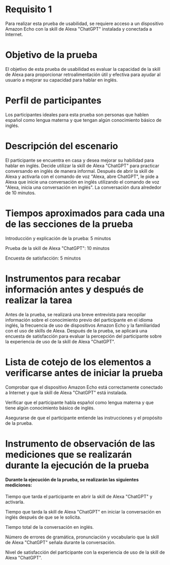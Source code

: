 # Requisito 1
Para realizar esta prueba de usabilidad, se requiere acceso a un dispositivo Amazon Echo con la skill de Alexa "ChatGPT" instalada y conectada a Internet.

# Objetivo de la prueba
El objetivo de esta prueba de usabilidad es evaluar la capacidad de la skill de Alexa para proporcionar retroalimentación útil y efectiva para ayudar al usuario a mejorar su capacidad para hablar en inglés.

# Perfil de participantes
Los participantes ideales para esta prueba son personas que hablen español como lengua materna y que tengan algún conocimiento básico de inglés.

# Descripción del escenario
El participante se encuentra en casa y desea mejorar su habilidad para hablar en inglés. Decide utilizar la skill de Alexa "ChatGPT" para practicar conversando en inglés de manera informal. Después de abrir la skill de Alexa y activarla con el comando de voz "Alexa, abre ChatGPT", le pide a Alexa que inicie una conversación en inglés utilizando el comando de voz "Alexa, inicia una conversación en inglés". La conversación dura alrededor de 10 minutos.

# Tiempos aproximados para cada una de las secciones de la prueba
Introducción y explicación de la prueba: 5 minutos

Prueba de la skill de Alexa "ChatGPT": 10 minutos

Encuesta de satisfacción: 5 minutos

# Instrumentos para recabar información antes y después de realizar la tarea
Antes de la prueba, se realizará una breve entrevista para recopilar información sobre el conocimiento previo del participante en el idioma inglés, la frecuencia de uso de dispositivos Amazon Echo y la familiaridad con el uso de skills de Alexa. Después de la prueba, se aplicará una encuesta de satisfacción para evaluar la percepción del participante sobre la experiencia de uso de la skill de Alexa "ChatGPT".

# Lista de cotejo de los elementos a verificarse antes de iniciar la prueba
Comprobar que el dispositivo Amazon Echo está correctamente conectado a Internet y que la skill de Alexa "ChatGPT" está instalada.

Verificar que el participante habla español como lengua materna y que tiene algún conocimiento básico de inglés.

Asegurarse de que el participante entiende las instrucciones y el propósito de la prueba.

# Instrumento de observación de las mediciones que se realizarán durante la ejecución de la prueba
#### Durante la ejecución de la prueba, se realizarán las siguientes mediciones:

Tiempo que tarda el participante en abrir la skill de Alexa "ChatGPT" y activarla.

Tiempo que tarda la skill de Alexa "ChatGPT" en iniciar la conversación en inglés después de que se le solicita.

Tiempo total de la conversación en inglés.

Número de errores de gramática, pronunciación y vocabulario que la skill de Alexa "ChatGPT" señala durante la conversación.

Nivel de satisfacción del participante con la experiencia de uso de la skill de Alexa "ChatGPT".
